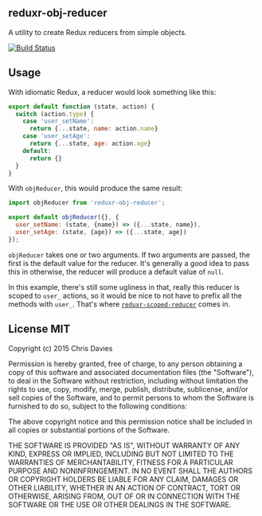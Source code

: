 ## reduxr-obj-reducer

A utility to create Redux reducers from simple objects.

[![Build Status](https://travis-ci.org/chrisdavies/reduxr-obj-reducer.svg?branch=master)](https://travis-ci.org/chrisdavies/reduxr-obj-reducer)

## Usage

With idiomatic Redux, a reducer would look something like this:

```js
export default function (state, action) {
  switch (action.type) {
    case 'user_setName':
      return {...state, name: action.name}
    case 'user_setAge':
      return {...state, age: action.age}
    default:
      return {}
  }
}
```

With `objReducer`, this would produce the same result:

```js
import objReducer from 'reduxr-obj-reducer';

export default objReducer({}, {
  user_setName: (state, {name}) => ({...state, name}),
  user_setAge: (state, {age}) => ({...state, age})
});

```

`objReducer` takes one or two arguments. If two arguments are passed, the first
is the default value for the reducer. It's generally a good idea to pass this
in otherwise, the reducer will produce a default value of `null`.

In this example, there's still some ugliness in that, really this reducer
is scoped to `user_` actions, so it would be nice to not have to prefix all the
methods with `user_`. That's where [`reduxr-scoped-reducer`](https://github.com/chrisdavies/reduxr-scoped-reducer) comes in.

## License MIT

Copyright (c) 2015 Chris Davies

Permission is hereby granted, free of charge, to any person obtaining a copy of this software and associated documentation files (the "Software"), to deal in the Software without restriction, including without limitation the rights to use, copy, modify, merge, publish, distribute, sublicense, and/or sell copies of the Software, and to permit persons to whom the Software is furnished to do so, subject to the following conditions:

The above copyright notice and this permission notice shall be included in all copies or substantial portions of the Software.

THE SOFTWARE IS PROVIDED "AS IS", WITHOUT WARRANTY OF ANY KIND, EXPRESS OR IMPLIED, INCLUDING BUT NOT LIMITED TO THE WARRANTIES OF MERCHANTABILITY, FITNESS FOR A PARTICULAR PURPOSE AND NONINFRINGEMENT. IN NO EVENT SHALL THE AUTHORS OR COPYRIGHT HOLDERS BE LIABLE FOR ANY CLAIM, DAMAGES OR OTHER LIABILITY, WHETHER IN AN ACTION OF CONTRACT, TORT OR OTHERWISE, ARISING FROM, OUT OF OR IN CONNECTION WITH THE SOFTWARE OR THE USE OR OTHER DEALINGS IN THE SOFTWARE.
